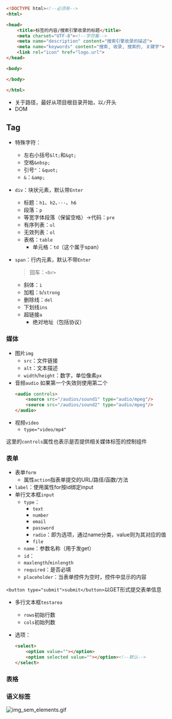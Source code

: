 ```html
<!DOCTYPE html><!--必须有-->
<html>

<head>
    <title>标签的内容/搜索引擎收录的标题</title>
    <meta charset="UTF-8"><!--字符集-->
    <meta name="description" content="搜索引擎收录的描述">
    <meta name="keywords" content="搜索, 收录, 搜索的, 关键字">
    <link rel="icon" href="logo.url">
</head>

<body>

</body>

</html>
```
+ 关于路径，最好从项目根目录开始，以`/`开头
+ DOM

## Tag

+ 特殊字符：
	+ 左右小括号`&lt;`和`&gt;`
	+ 空格`&nbsp;`
	+ 引号`"`：`&quot;`
	+ `&`：`&amp;`

+ `div`：块状元素，默认带`Enter`
	+ 标题：`h1`、`h2`、`···`、`h6`
	+ 段落：`p`
	+ 等宽字体段落（保留空格）->代码：`pre`
	+ 有序列表：`ul`
	+ 无效列表：`ol`
	+ 表格：`table`
		+ 单元格：`td`（这个属于span）

+ `span`：行内元素，默认不带`Enter`
	>回车：`<br>`

	+ 斜体：`i`
	+ 加粗：`b`/`strong`
	+ 删除线：`del`
	+ 下划线`ins`
	+ 超链接`a`
		+ 绝对地址（包括协议）
### 媒体
+ 图片`img`
	+ `src`：文件链接
	+ `alt`：文本描述
	+ `width`/`height`：数字，单位像素`px`
+ 音频`audio`
	如果第一个失效则使用第二个
	```html
	<audio controls>
		<source src="/audios/sound1" type="audio/mpeg"/>
		<source src="/audios/sound2" type="audio/mpeg"/>
	</audio>
	```
+ 视频`video`
	+ `type="video/mp4"`

这里的`controls`属性也表示是否提供相关媒体标签的控制组件

### 表单

+ 表单`form`
	+ 属性`action`指表单提交的URL/路径/函数/方法
+ `label`：使用属性for按id绑定input
+ 单行文本框`input`
	+ `type`：
		+ `text`
		+ `number`
		+ `email`
		+ `password`
		+ `radio`：即为选项，通过name分类，value则为其对应的值
		+ `file`
	+ `name`：参数名称（用于发get）
	+ `id`：
	+ `maxlength`/`minlength`
	+ `required`：是否必填
	+ `placeholder`：当表单控件为空时，控件中显示的内容

`<button type="submit">submit</button>`以GET形式提交表单信息

+ 多行文本框`testarea`
	+ `rows`初始行数
	+ `cols`初始列数

+ 选项：
	```html
	<select>
		<option value=""></option>
		<option selected value=""></option><!--默认-->
	</select>
	```

### 表格

### 语义标签
<img alt="img_sem_elements.gif" src="https://cdn.jsdelivr.net/gh/zweix123/CS-notes@master/resource/Fronted/语义标签.gif" style="cursor: pointer;">
